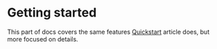 # Getting started

This part of docs covers the same features [Quickstart](../quickstart.md) article does, but more focused on details.